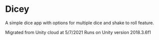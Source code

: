 # Dicey
A simple dice app with options for multiple dice and shake to roll feature.

Migrated from Unity cloud at 5/7/2021
Runs on Unity version 2018.3.6f1
